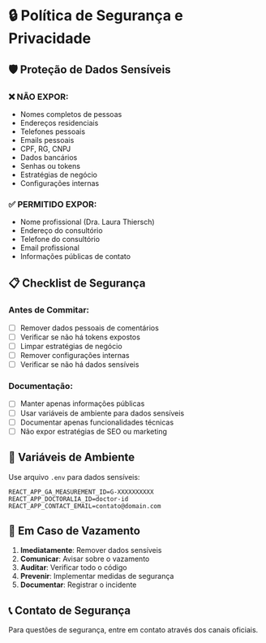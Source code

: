# 🔒 Política de Segurança e Privacidade

## 🛡️ Proteção de Dados Sensíveis

### ❌ NÃO EXPOR:
- Nomes completos de pessoas
- Endereços residenciais
- Telefones pessoais
- Emails pessoais
- CPF, RG, CNPJ
- Dados bancários
- Senhas ou tokens
- Estratégias de negócio
- Configurações internas

### ✅ PERMITIDO EXPOR:
- Nome profissional (Dra. Laura Thiersch)
- Endereço do consultório
- Telefone do consultório
- Email profissional
- Informações públicas de contato

## 📋 Checklist de Segurança

### Antes de Commitar:
- [ ] Remover dados pessoais de comentários
- [ ] Verificar se não há tokens expostos
- [ ] Limpar estratégias de negócio
- [ ] Remover configurações internas
- [ ] Verificar se não há dados sensíveis

### Documentação:
- [ ] Manter apenas informações públicas
- [ ] Usar variáveis de ambiente para dados sensíveis
- [ ] Documentar apenas funcionalidades técnicas
- [ ] Não expor estratégias de SEO ou marketing

## 🔐 Variáveis de Ambiente

Use arquivo `.env` para dados sensíveis:
```env
REACT_APP_GA_MEASUREMENT_ID=G-XXXXXXXXXX
REACT_APP_DOCTORALIA_ID=doctor-id
REACT_APP_CONTACT_EMAIL=contato@domain.com
```

## 🚨 Em Caso de Vazamento

1. **Imediatamente**: Remover dados sensíveis
2. **Comunicar**: Avisar sobre o vazamento
3. **Auditar**: Verificar todo o código
4. **Prevenir**: Implementar medidas de segurança
5. **Documentar**: Registrar o incidente

## 📞 Contato de Segurança

Para questões de segurança, entre em contato através dos canais oficiais. 